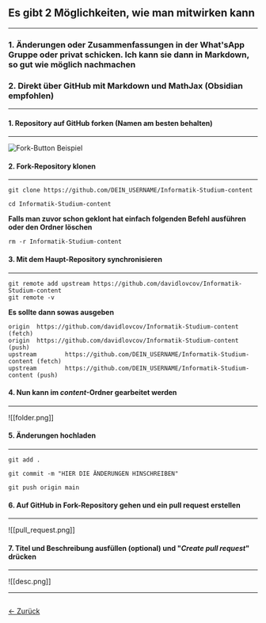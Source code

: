 ## Es gibt 2 Möglichkeiten, wie man mitwirken kann
---
### 1. Änderungen oder Zusammenfassungen in der What'sApp Gruppe oder privat schicken. Ich kann sie dann in Markdown, so gut wie möglich nachmachen

### 2. Direkt über GitHub mit Markdown und MathJax (Obsidian empfohlen)
---
#### 1. Repository auf GitHub forken (Namen am besten behalten)
---
![Fork-Button Beispiel](fork.png)

#### 2. Fork-Repository klonen
---
```git
git clone https://github.com/DEIN_USERNAME/Informatik-Studium-content

cd Informatik-Studium-content
```
**Falls man zuvor schon geklont hat einfach folgenden Befehl ausführen oder den Ordner löschen**
```git
rm -r Informatik-Studium-content
```

#### 3. Mit dem Haupt-Repository synchronisieren
---
```git
git remote add upstream https://github.com/davidlovcov/Informatik-Studium-content
git remote -v
```
**Es sollte dann sowas ausgeben**
```git
origin  https://github.com/davidlovcov/Informatik-Studium-content (fetch)
origin  https://github.com/davidlovcov/Informatik-Studium-content (push)
upstream        https://github.com/DEIN_USERNAME/Informatik-Studium-content (fetch)
upstream        https://github.com/DEIN_USERNAME/Informatik-Studium-content (push)
```

#### 4. Nun kann im *content*-Ordner gearbeitet werden
---
![[folder.png]]
#### 5. Änderungen hochladen
---
```git
git add .

git commit -m "HIER DIE ÄNDERUNGEN HINSCHREIBEN"

git push origin main
```

#### 6. Auf GitHub in Fork-Repository gehen und ein pull request erstellen
---
![[pull_request.png]]

#### 7. Titel und Beschreibung ausfüllen (optional) und "_Create pull request_" drücken
---
![[desc.png]]

<hr>

<div style="display: flex; justify-content: space-between;">

  <a href="/">← Zurück</a>

</div>
